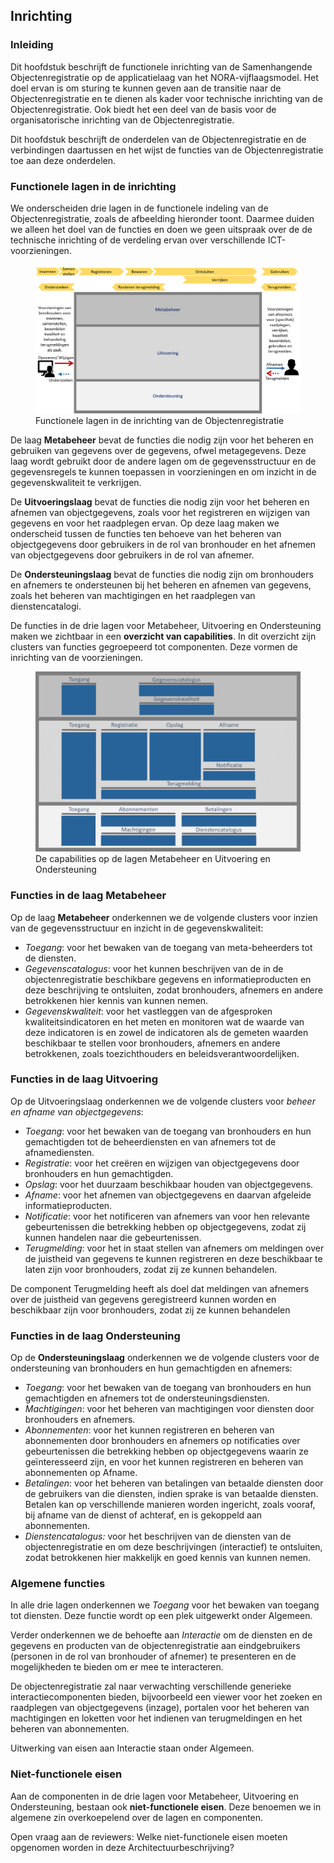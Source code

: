 ## Inrichting

### Inleiding

Dit hoofdstuk beschrijft de functionele inrichting van de Samenhangende Objectenregistratie op de applicatielaag van het NORA-vijflaagsmodel. Het doel ervan is om sturing te kunnen geven aan de transitie naar de Objectenregistratie en te dienen als kader voor technische inrichting van de Objectenregistratie. Ook biedt het een deel van de basis voor de organisatorische inrichting van de Objectenregistratie. 

Dit hoofdstuk beschrijft de onderdelen van de Objectenregistratie en de verbindingen daartussen en het wijst de functies van de Objectenregistratie toe aan deze onderdelen. 

### Functionele lagen in de inrichting

We onderscheiden drie lagen in de functionele indeling van de Objectenregistratie, zoals de afbeelding hieronder toont. Daarmee duiden we alleen het doel van de functies en doen we geen uitspraak over de de technische inrichting of de verdeling ervan over verschillende ICT-voorzieningen.

<figure id="inrichtinglagen">
    <img src="media/functionele-lagen-objectenregistratie.png" alt="functionele lagen">
    <figcaption>Functionele lagen in de inrichting van de Objectenregistratie</figcaption>
</figure>

De laag **Metabeheer** bevat de functies die nodig zijn voor het beheren en gebruiken van gegevens over de gegevens, ofwel metagegevens. Deze laag wordt gebruikt door de andere lagen om de gegevensstructuur en de gegevensregels te kunnen toepassen in voorzieningen en om inzicht in de gegevenskwaliteit te verkrijgen.

De **Uitvoeringslaag** bevat de functies die nodig zijn voor het beheren en afnemen van objectgegevens, zoals voor het registreren en wijzigen van gegevens en voor het raadplegen ervan. Op deze laag maken we onderscheid tussen de functies ten behoeve van het beheren van objectgegevens door gebruikers in de rol van bronhouder en het afnemen van objectgegevens door gebruikers in de rol van afnemer. 

De **Ondersteuningslaag** bevat de functies die nodig zijn om bronhouders en afnemers te ondersteunen bij het beheren en afnemen van gegevens, zoals het beheren van machtigingen en het raadplegen van dienstencatalogi.

De functies in de drie lagen voor Metabeheer, Uitvoering en Ondersteuning maken we zichtbaar in een **overzicht van capabilities**. In dit overzicht zijn clusters van functies gegroepeerd tot componenten. Deze vormen de inrichting van de voorzieningen. 

<figure id="metabeheer-inrichting-uitvoering">
    <img src="media/inrichting-metabeheer-uitvoering-ondersteuning-objectenregistratie.png" alt="inrichting metabeheer uitvoering ondersteuning">
    <figcaption>De capabilities op de lagen Metabeheer en Uitvoering en Ondersteuning</figcaption>
</figure>


### Functies in de laag Metabeheer

Op de laag **Metabeheer** onderkennen we de volgende clusters voor inzien van de gegevensstructuur en inzicht in de gegevenskwaliteit: 

- *Toegang*: voor het bewaken van de toegang van meta-beheerders tot de diensten.
- *Gegevenscatalogus*: voor het kunnen beschrijven van de in de objectenregistratie beschikbare gegevens en informatieproducten en deze beschrijving te ontsluiten, zodat bronhouders, afnemers en andere betrokkenen hier kennis van kunnen nemen.
 - *Gegevenskwaliteit*: voor het vastleggen van de afgesproken kwaliteitsindicatoren en het meten en monitoren wat de waarde van deze indicatoren is en zowel de indicatoren als de gemeten waarden beschikbaar te stellen voor bronhouders, afnemers en andere betrokkenen, zoals toezichthouders en beleidsverantwoordelijken.

### Functies in de laag Uitvoering

Op de Uitvoeringslaag onderkennen we de volgende clusters voor *beheer en afname van objectgegevens*:
- *Toegang*: voor het bewaken van de toegang van bronhouders en hun gemachtigden tot de beheerdiensten en van afnemers tot de afnamediensten. 
- *Registratie*: voor het creëren en wijzigen van objectgegevens door bronhouders en hun gemachtigden.
- *Opslag*: voor het duurzaam beschikbaar houden van objectgegevens.
- *Afname*: voor het afnemen van objectgegevens en daarvan afgeleide informatieproducten.
- *Notificatie*: voor het notificeren van afnemers van voor hen relevante gebeurtenissen die betrekking hebben op objectgegevens, zodat zij kunnen handelen naar die gebeurtenissen.
- *Terugmelding*: voor het in staat stellen van afnemers om meldingen over de juistheid van gegevens te kunnen registreren en deze beschikbaar te laten zijn voor bronhouders, zodat zij ze kunnen behandelen.

De component Terugmelding heeft als doel dat meldingen van afnemers over de juistheid van gegevens geregistreerd kunnen worden en beschikbaar zijn voor bronhouders, zodat zij ze kunnen behandelen

### Functies in de laag Ondersteuning

Op de **Ondersteuningslaag** onderkennen we de volgende clusters voor de ondersteuning van bronhouders en hun gemachtigden en afnemers:
- *Toegang*: voor het bewaken van de toegang van bronhouders en hun gemachtigden en afnemers tot de ondersteuningsdiensten.
- *Machtigingen*: voor het beheren van machtigingen voor diensten door bronhouders en afnemers. 
- *Abonnementen*: voor het kunnen registreren en beheren van abonnementen door bronhouders en afnemers op notificaties over gebeurtenissen die betrekking hebben op objectgegevens waarin ze geïnteresseerd zijn, en voor het kunnen registreren en beheren van abonnementen op Afname.
- *Betalingen*: voor het beheren van betalingen van betaalde diensten door de gebruikers van die diensten, indien sprake is van betaalde diensten. Betalen kan op verschillende manieren worden ingericht, zoals vooraf, bij afname van de dienst of achteraf, en is gekoppeld aan abonnementen.
- *Dienstencatalogus:* voor het beschrijven van de diensten van de objectenregistratie en om deze beschrijvingen (interactief) te ontsluiten, zodat betrokkenen hier makkelijk en goed kennis van kunnen nemen.



### Algemene functies

In alle drie lagen onderkennen we *Toegang* voor het bewaken van toegang tot diensten. Deze functie wordt op een plek uitgewerkt onder Algemeen. 

Verder onderkennen we de behoefte aan *Interactie* om de diensten en de gegevens en producten van de objectenregistratie aan eindgebruikers (personen in de rol van bronhouder of afnemer) te presenteren en de mogelijkheden te bieden om er mee te interacteren.

De objectenregistratie zal naar verwachting verschillende generieke interactiecomponenten bieden, bijvoorbeeld een viewer voor het zoeken en raadplegen van objectgegevens (inzage), portalen voor het beheren van machtigingen en loketten voor het indienen van terugmeldingen en het beheren van abonnementen.

Uitwerking van eisen aan Interactie staan onder Algemeen.

### Niet-functionele eisen

Aan de componenten in de drie lagen voor Metabeheer, Uitvoering en Ondersteuning, bestaan ook **niet-functionele eisen**. Deze benoemen we in algemene zin overkoepelend over de lagen en componenten.

<p class='note'>
Open vraag aan de reviewers: Welke niet-functionele eisen moeten opgenomen worden in deze Architectuurbeschrijving?
</p>


